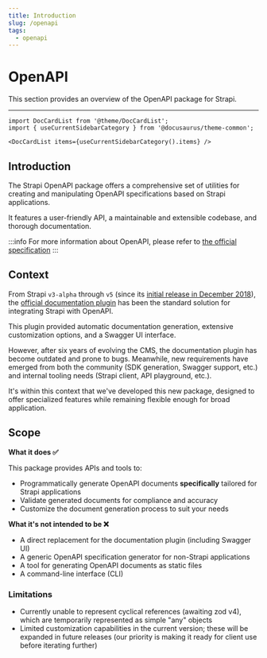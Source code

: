 ```yaml
---
title: Introduction
slug: /openapi
tags:
  - openapi
---
```


# OpenAPI

This section provides an overview of the OpenAPI package for Strapi.

---

```mdx-code-block
import DocCardList from '@theme/DocCardList';
import { useCurrentSidebarCategory } from '@docusaurus/theme-common';

<DocCardList items={useCurrentSidebarCategory().items} />
```

## Introduction

The Strapi OpenAPI package offers a comprehensive set of utilities for creating and manipulating OpenAPI specifications based on Strapi applications.

It features a user-friendly API, a maintainable and extensible codebase, and thorough documentation.

:::info
For more information about OpenAPI, please refer to [the official specification](https://swagger.io/specification/)
:::

## Context

From Strapi `v3-alpha` through `v5` (since its [initial release in December 2018](https://medium.com/strapi/introducing-the-api-documentation-swagger-plugin-29092af2c880)), the [official documentation plugin](https://www.npmjs.com/package/@strapi/plugin-documentation) has been the standard solution for integrating Strapi with OpenAPI.

This plugin provided automatic documentation generation, extensive customization options, and a Swagger UI interface.

However, after six years of evolving the CMS, the documentation plugin has become outdated and prone to bugs. Meanwhile, new requirements have emerged from both the community (SDK generation, Swagger support, etc.) and internal tooling needs (Strapi client, API playground, etc.).

It's within this context that we've developed this new package, designed to offer specialized features while remaining flexible enough for broad application.

## Scope

**What it does ✅**

This package provides APIs and tools to:

- Programmatically generate OpenAPI documents **specifically** tailored for Strapi applications
- Validate generated documents for compliance and accuracy
- Customize the document generation process to suit your needs

**What it's not intended to be ❌**

- A direct replacement for the documentation plugin (including Swagger UI)
- A generic OpenAPI specification generator for non-Strapi applications
- A tool for generating OpenAPI documents as static files
- A command-line interface (CLI)

### Limitations

- Currently unable to represent cyclical references (awaiting zod v4), which are temporarily represented as simple "any" objects
- Limited customization capabilities in the current version; these will be expanded in future releases (our priority is making it ready for client use before iterating further)
